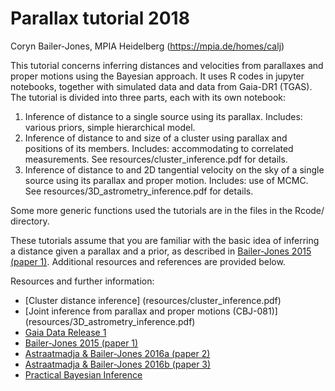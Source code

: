 # Parallax tutorial 2018

Coryn Bailer-Jones, MPIA Heidelberg (https://mpia.de/homes/calj)

This tutorial concerns inferring distances and velocities from parallaxes and proper motions using the Bayesian approach. It uses R codes in jupyter notebooks, together with simulated data and data from Gaia-DR1 (TGAS). The tutorial is divided into three parts, each with its own notebook:

1. Inference of distance to a single source using its parallax. Includes: various priors, simple hierarchical model. 
2. Inference of distance to and size of a cluster using parallax and positions of its members. Includes: accommodating to correlated measurements. See resources/cluster_inference.pdf for details.
3. Inference of distance to and 2D tangential velocity on the sky of a single source using its parallax and proper motion. Includes: use of MCMC. See resources/3D_astrometry_inference.pdf for details. 

Some more generic functions used the tutorials are in the files in the Rcode/ directory.


These tutorials assume that you are familiar with the basic idea of inferring a distance given a parallax and a prior, as described in [Bailer-Jones 2015 (paper 1)](http://adsabs.harvard.edu/abs/2015PASP..127..994B). Additional resources and references are provided below.

Resources and further information:
* [Cluster distance inference] (resources/cluster_inference.pdf)
* [Joint inference from parallax and proper motions (CBJ-081)] (resources/3D_astrometry_inference.pdf)
* [Gaia Data Release 1](http://adsabs.harvard.edu/abs/2017A%26A...601A..19G)
* [Bailer-Jones 2015 (paper 1)](http://adsabs.harvard.edu/abs/2015PASP..127..994B)
* [Astraatmadja & Bailer-Jones 2016a (paper 2)](http://adsabs.harvard.edu/abs/2016ApJ...832..137A)
* [Astraatmadja & Bailer-Jones 2016b (paper 3)](http://adsabs.harvard.edu/abs/2016ApJ...833..119A)
* [Practical Bayesian Inference](http://www.cambridge.org/de/academic/subjects/physics/mathematical-methods/practical-bayesian-inference-primer-physical-scientists?format=PB)
